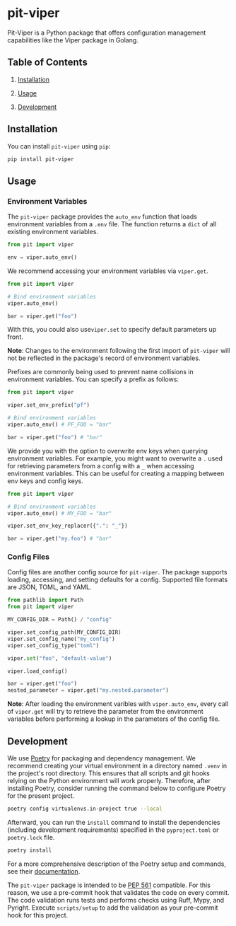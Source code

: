 # pit-viper

Pit-Viper is a Python package that offers configuration management capabilities
like the Viper package in Golang.

## Table of Contents

1. [Installation](#installation)

2. [Usage](#usage)

3. [Development](#development)

## Installation

You can install `pit-viper` using `pip`:

```bash
pip install pit-viper
```

## Usage

### Environment Variables

The `pit-viper` package provides the `auto_env` function that loads environment
variables from a `.env` file. The function returns a `dict` of all existing
environment variables.

```python
from pit import viper

env = viper.auto_env()
```

We recommend accessing your environment variables via `viper.get`.

```python
from pit import viper

# Bind environment variables
viper.auto_env()

bar = viper.get("foo")
```

With this, you could also use`viper.set` to specify default parameters up
front.

**Note**: Changes to the environment following the first import of `pit-viper`
will not be reflected in the package's record of environment variables.

Prefixes are commonly being used to prevent name collisions in environment
variables. You can specify a prefix as follows:

```python
from pit import viper

viper.set_env_prefix("pf")

# Bind environment variables 
viper.auto_env() # PF_FOO = "bar" 

bar = viper.get("foo") # "bar"
```

We provide you with the option to overwrite env keys when querying
environment variables. For example, you might want to overwrite a `.`
used for retrieving parameters from a config with a `_` when accessing
environment variables. This can be useful for creating a mapping between
env keys and config keys.

```python
from pit import viper

# Bind environment variables 
viper.auto_env() # MY_FOO = "bar" 

viper.set_env_key_replacer({".": "_"})

bar = viper.get("my.foo") # "bar"
```

### Config Files

Config files are another config source for `pit-viper`. The package supports
loading, accessing, and setting defaults for a config. Supported file formats
are JSON, TOML, and YAML.

```python
from pathlib import Path
from pit import viper

MY_CONFIG_DIR = Path() / "config"

viper.set_config_path(MY_CONFIG_DIR)
viper.set_config_name("my_config")
viper.set_config_type("toml")

viper.set("foo", "default-value")

viper.load_config()

bar = viper.get("foo")
nested_parameter = viper.get("my.nested.parameter")
```

**Note**: After loading the environment varibles with `viper.auto_env`, every
call of `viper.get` will try to retrieve the parameter from the environment
variables before performing a lookup in the parameters of the config file.

## Development

We use [Poetry](https://github.com/python-poetry/poetry) for packaging and
dependency management.
We recommend creating your virtual environment in a directory named `.venv` in
the project's root directory. This ensures that all scripts and git hooks
relying on the Python environment will work properly. Therefore, after
installing Poetry, consider running the command below to configure Poetry for
the present project.

```bash
poetry config virtualenvs.in-project true --local 
```

Afterward, you can run the `install` command to install the dependencies
(including development requirements) specified in the `pyproject.toml` or
`poetry.lock` file.

```bash
poetry install
```

For a more comprehensive description of the Poetry setup and commands, see
their [documentation](https://python-poetry.org/docs).

The `pit-viper` package is intended to be
[PEP 561](https://peps.python.org/pep-0561/) compatible. For this reason, we
use a pre-commit hook that validates the code on every commit. The code
validation runs tests and performs checks using Ruff, Mypy, and Pyright.
Execute `scripts/setup` to add the validation as your pre-commit hook for this
project.
